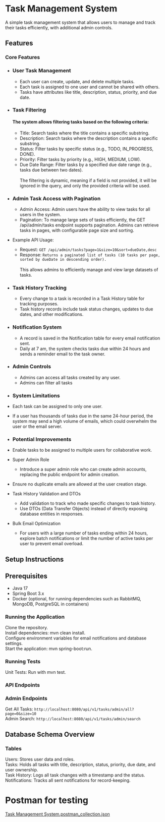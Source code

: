# Task Management System
A simple task management system that allows users to manage and track their tasks efficiently, with additional admin controls.

 ## Features
### Core Features
* ### User Task Management

  * Each user can create, update, and delete multiple tasks.
  * Each task is assigned to one user and cannot be shared with others.
  * Tasks have attributes like title, description, status, priority, and due date.

* ### Task Filtering
  #### The system allows filtering tasks based on the following criteria:
    * Title: Search tasks where the title contains a specific substring.
    * Description: Search tasks where the description contains a specific substring.
    * Status: Filter tasks by specific status (e.g., TODO, IN_PROGRESS, DONE).
    * Priority: Filter tasks by priority (e.g., HIGH, MEDIUM, LOW).
    * Due Date Range: Filter tasks by a specified due date range (e.g., tasks due between two dates).<br/><br/>
 The filtering is dynamic, meaning if a field is not provided, it will be ignored in the query, and only the provided criteria will be used.

* ### Admin Task Access with Pagination
  * Admin Access: Admin users have the ability to view tasks for all users in the system.
  * Pagination: To manage large sets of tasks efficiently, the GET /api/admin/tasks endpoint supports pagination. Admins can retrieve tasks in pages, with configurable page size and sorting.
* Example API Usage:
  * Request: `` GET /api/admin/tasks?page=1&size=10&sort=dueDate,desc ``
  * Response: `` Returns a paginated list of tasks (10 tasks per page, sorted by dueDate in descending order). `` <br/><br/>
This allows admins to efficiently manage and view large datasets of tasks.

* ###  Task History Tracking

  * Every change to a task is recorded in a Task History table for tracking purposes.
  * Task history records include task status changes, updates to due dates, and other modifications.
 
* ### Notification System

  * A record is saved in the Notification table for every email notification sent.
  *  Daily at 7 am, the system checks tasks due within 24 hours and sends a reminder email to the task owner.
* ### Admin Controls

  * Admins can access all tasks created by any user.
  * Admins can filter all tasks 

* ### System Limitations

* Each task can be assigned to only one user.

* If a user has thousands of tasks due in the same 24-hour period, the system may send a high volume of emails, which could overwhelm the user or the email server.

* ### Potential Improvements

* Enable tasks to be assigned to multiple users for collaborative work.
* Super Admin Role

  * Introduce a super admin role who can create admin accounts, replacing the public endpoint for admin creation.

* Ensure no duplicate emails are allowed at the user creation stage.
* Task History Validation and DTOs

  * Add validation to track who made specific changes to task history.
  * Use DTOs (Data Transfer Objects) instead of directly exposing database entities in responses.
  
* Bulk Email Optimization

  * For users with a large number of tasks ending within 24 hours, explore batch notifications or limit the number of active tasks per user to prevent email overload.
  
## Setup Instructions
## Prerequisites
* Java 17
* Spring Boot 3.x
* Docker (optional, for running dependencies such as RabbitMQ, MongoDB, PostgreSQL in containers)

### Running the Application
Clone the repository. <br/>
Install dependencies: mvn clean install. <br/>
Configure environment variables for email notifications and database settings. <br/>
Start the application: mvn spring-boot:run. <br/>

### Running Tests
Unit Tests: Run with mvn test.

### API Endpoints
  ### Admin Endpoints
Get All Tasks: ``` http://localhost:8080/api/v1/tasks/admin/all?page=0&size=10 ``` <br/>
Admin Search: ``` http://localhost:8080/api/v1/tasks/admin/search ```

## Database Schema Overview
### Tables
Users: Stores user data and roles. <br/>
Tasks: Holds all tasks with title, description, status, priority, due date, and user ownership. <br/>
Task History: Logs all task changes with a timestamp and the status. <br/>
Notifications: Tracks all sent notifications for record-keeping. <br/>

# Postman for testing 

[Task Management System.postman_collection.json](https://github.com/user-attachments/files/17745038/Task.Management.System.postman_collection.json)
